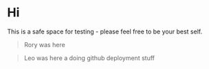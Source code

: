 # Hi

This is a safe space for testing - please feel free to be your best self.

> Rory was here

> Leo was here a doing github deployment stuff
